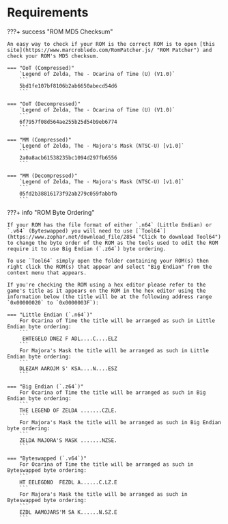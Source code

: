 # Requirements


???+ success "ROM MD5 Checksum"

    An easy way to check if your ROM is the correct ROM is to open [this site](https://www.marcrobledo.com/RomPatcher.js/ "ROM Patcher") and check your ROM's MD5 checksum.

    === "OoT (Compressed)"
        `Legend of Zelda, The - Ocarina of Time (U) (V1.0)`
        ```
        5bd1fe107bf8106b2ab6650abecd54d6
        ```

    === "OoT (Decompressed)"
        `Legend of Zelda, The - Ocarina of Time (U) (V1.0)`
        ```
        6f7957f08d564ae255b25d54b9eb6774
        ```

    === "MM (Compressed)"
        `Legend of Zelda, The - Majora's Mask (NTSC-U) [v1.0]`
        ```
        2a0a8acb61538235bc1094d297fb6556
        ```

    === "MM (Decompressed)"
        `Legend of Zelda, The - Majora's Mask (NTSC-U) [v1.0]`
        ```
        05fd2b38816173f92ab279c059fabbfb
        ```

???+ info "ROM Byte Ordering"

    If your ROM has the file format of either `.n64` (Little Endian) or `.v64` (Byteswapped) you will need to use [`Tool64`](https://www.zophar.net/download_file/2854 "Click to download Tool64") to change the byte order of the ROM as the tools used to edit the ROM require it to use Big Endian (`.z64`) byte ordering.

    To use `Tool64` simply open the folder containing your ROM(s) then right click the ROM(s) that appear and select "Big Endian" from the context menu that appears.

    If you're checking the ROM using a hex editor please refer to the game's title as it appears on the ROM in the hex editor using the information below (the title will be at the following address range `0x00000020` to `0x0000003F`):

    === "Little Endian (`.n64`)"
        For Ocarina of Time the title will be arranged as such in Little Endian byte ordering:
        ```
         EHTEGELO DNEZ F ADL....C....ELZ
        ```
        For Majora's Mask the title will be arranged as such in Little Endian byte ordering:
        ```
        DLEZAM AAROJM S' KSA....N....ESZ
        ```

    === "Big Endian (`.z64`)"
        For Ocarina of Time the title will be arranged as such in Big Endian byte ordering:
        ```
        THE LEGEND OF ZELDA .......CZLE.
        ```
        For Majora's Mask the title will be arranged as such in Big Endian byte ordering:
        ```
        ZELDA MAJORA'S MASK .......NZSE.
        ```

    === "Byteswapped (`.v64`)"
        For Ocarina of Time the title will be arranged as such in Byteswapped byte ordering:
        ```
        HT EELEGDNO  FEZDL A......C.LZ.E
        ```
        For Majora's Mask the title will be arranged as such in Byteswapped byte ordering:
        ```
        EZDL AAMOJARS'M SA K......N.SZ.E
        ```